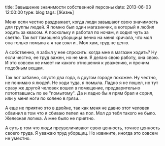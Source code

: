 title: Завышение значимости собственной персоны
date: 2013-06-03 12:00:00
type: blog
tags: [Жизнь]

Меня если честно раздражает, когда люди завышают свою значимость  для группы людей. Я помню был один магазинчик, в который я любил ходить за квасом. А поскольку я работал по ночам, я ходил чуть за светло. Так вот тамошняя уборщица вечно на меня кричала, что мол она только помыла а я так взял и.. Мол хам, труд не ценю. 

А собственно, я забыл у нее спросить: когда мне в магазин ходить? Ну если честно, ее труд важен, но не мне. Я делаю свою работу, она свою. И это совсем не имеет ни какого отношения к уважению, и прочим подобным вещам. 

Так вот забавно, спустя два года, в другом городе похожее. Ну честно, не понимаю я людей. Не ходи туда, я помыла. Ладно я не пошел, но тут сразу же другой человек вошел в помещение, предварительно потоптавшись по ее "помытому". Да и ладно бы я прям брал и сорил, или у меня ноги по колено в грязи..

А еще не приятно это в двойне, так как меня не давно этот человек обвинил в том что я сбиваю пепел на пол. Мол до тебя такого не было. Железная логика. А мне было не приятно.

А суть в том что люди преувеличивают свою ценность, точнее ценность своего труда. Я уважаю труд уборщиц. Но извините, иногда это совсем не уместно. 
